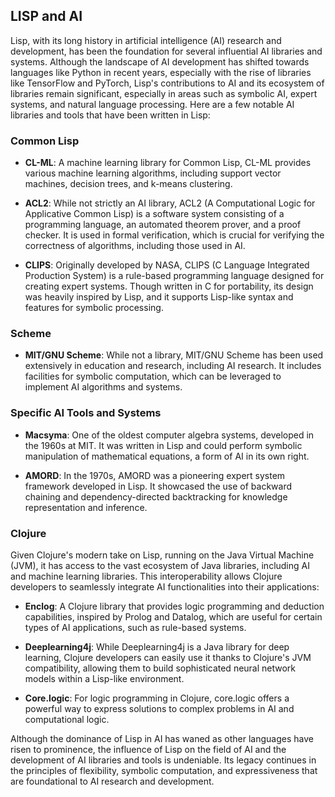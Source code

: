 ## LISP and AI

Lisp, with its long history in artificial intelligence (AI) research and development, has been the foundation for several influential AI libraries and systems. Although the landscape of AI development has shifted towards languages like Python in recent years, especially with the rise of libraries like TensorFlow and PyTorch, Lisp's contributions to AI and its ecosystem of libraries remain significant, especially in areas such as symbolic AI, expert systems, and natural language processing. Here are a few notable AI libraries and tools that have been written in Lisp:

### Common Lisp

- **CL-ML**: A machine learning library for Common Lisp, CL-ML provides various machine learning algorithms, including support vector machines, decision trees, and k-means clustering.

- **ACL2**: While not strictly an AI library, ACL2 (A Computational Logic for Applicative Common Lisp) is a software system consisting of a programming language, an automated theorem prover, and a proof checker. It is used in formal verification, which is crucial for verifying the correctness of algorithms, including those used in AI.

- **CLIPS**: Originally developed by NASA, CLIPS (C Language Integrated Production System) is a rule-based programming language designed for creating expert systems. Though written in C for portability, its design was heavily inspired by Lisp, and it supports Lisp-like syntax and features for symbolic processing.

### Scheme

- **MIT/GNU Scheme**: While not a library, MIT/GNU Scheme has been used extensively in education and research, including AI research. It includes facilities for symbolic computation, which can be leveraged to implement AI algorithms and systems.

### Specific AI Tools and Systems

- **Macsyma**: One of the oldest computer algebra systems, developed in the 1960s at MIT. It was written in Lisp and could perform symbolic manipulation of mathematical equations, a form of AI in its own right.

- **AMORD**: In the 1970s, AMORD was a pioneering expert system framework developed in Lisp. It showcased the use of backward chaining and dependency-directed backtracking for knowledge representation and inference.

### Clojure

Given Clojure's modern take on Lisp, running on the Java Virtual Machine (JVM), it has access to the vast ecosystem of Java libraries, including AI and machine learning libraries. This interoperability allows Clojure developers to seamlessly integrate AI functionalities into their applications:

- **Enclog**: A Clojure library that provides logic programming and deduction capabilities, inspired by Prolog and Datalog, which are useful for certain types of AI applications, such as rule-based systems.

- **Deeplearning4j**: While Deeplearning4j is a Java library for deep learning, Clojure developers can easily use it thanks to Clojure's JVM compatibility, allowing them to build sophisticated neural network models within a Lisp-like environment.

- **Core.logic**: For logic programming in Clojure, core.logic offers a powerful way to express solutions to complex problems in AI and computational logic.

Although the dominance of Lisp in AI has waned as other languages have risen to prominence, the influence of Lisp on the field of AI and the development of AI libraries and tools is undeniable. Its legacy continues in the principles of flexibility, symbolic computation, and expressiveness that are foundational to AI research and development.

